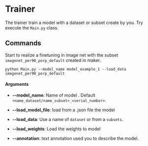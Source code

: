 # Trainer

The trainer train a model with a dataset or subset create by you. Try execute the `Main.py` class.

## Commands 

Start to realize a finetuning in image net with the subset `imagenet_per90_porp_default` created in maker.
    
    python Main.py --model_name model_example_1 --load_data imagenet_per90_porp_default
    
    
#### Arguments

* **--model_name**: Name of model . Default `<name_dataset/name_subset>_<serial_number>`.

* **--load_model_file**: load from a .json file the model

* **--load_data**: Use a name of `dataset` or from a `subsets`.

* **--load_weights**: Load the weights to model

* **--annotation**: text annotation used you to describe the model.

